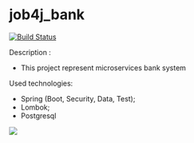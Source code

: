 # job4j_bank

[![Build Status](https://app.travis-ci.com/kalenikov/job4j_bank.svg?branch=main)](https://app.travis-ci.com/kalenikov/job4j_bank)

Description :
- This project represent microservices bank system 

Used technologies:
- Spring (Boot, Security, Data, Test);
- Lombok;
- Postgresql

![](https://img.shields.io/badge/java-%3E%3D%208%20-orange)
